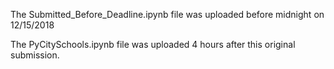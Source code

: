 ﻿The Submitted_Before_Deadline.ipynb file was uploaded before midnight on 12/15/2018
 
 The PyCitySchools.ipynb file was uploaded 4 hours after this original submission.
